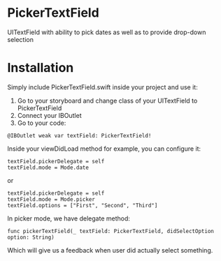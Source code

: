 # PickerTextField

UITextField with ability to pick dates as well as to provide drop-down selection

# Installation

Simply include PickerTextField.swift inside your project and use it:

1. Go to your storyboard and change class of your UITextField to PickerTextField
2. Connect your IBOutlet
3. Go to your code:

```
@IBOutlet weak var textField: PickerTextField!
```
Inside your viewDidLoad method for example, you can configure it:

```
textField.pickerDelegate = self
textField.mode = Mode.date
```

or

```
textField.pickerDelegate = self
textField.mode = Mode.picker
textField.options = ["First", "Second", "Third"]
```

In picker mode, we have delegate method:

```
func pickerTextField(_ textField: PickerTextField, didSelectOption option: String)
```

Which will give us a feedback when user did actually select something.

